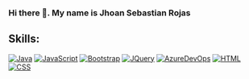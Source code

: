 ### Hi there 👋. My name is Jhoan Sebastian Rojas
## Skills:
[![Java](https://img.shields.io/badge/java-black?logo=java&style=for-the-badge)]()
[![JavaScript](https://img.shields.io/badge/JavaScript-black?logo=javascript&style=for-the-badge)]()
[![Bootstrap](https://img.shields.io/badge/Bootstrap-black?logo=bootstrap&style=for-the-badge)]()
[![JQuery](https://img.shields.io/badge/jquery-black?logo=jquery&style=for-the-badge)]()
[![AzureDevOps](https://img.shields.io/badge/azure-black?logo=azuredevops&style=for-the-badge)]()
[![HTML](https://img.shields.io/badge/HTML-black?logo=html5&style=for-the-badge)]()
[![CSS](https://img.shields.io/badge/css-black?logo=css3&style=for-the-badge)]()
<!--
**jhosebro/Jhosebro** is a ✨ _special_ ✨ repository because its `README.md` (this file) appears on your GitHub profile.

Here are some ideas to get you started:

- 🔭 I’m currently working on ...
- 🌱 I’m currently learning ...
- 👯 I’m looking to collaborate on ...
- 🤔 I’m looking for help with ...
- 💬 Ask me about ...
- 📫 How to reach me: ...
- 😄 Pronouns: ...
- ⚡ Fun fact: ...
-->
